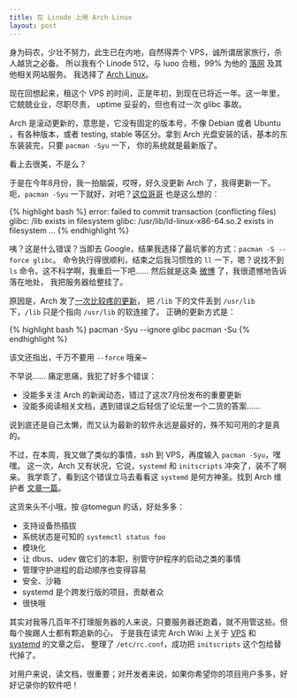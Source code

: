 ```yaml
---
title: 在 Linode 上用 Arch Linux
layout: post
---
```


身为码农，少壮不努力，此生已在内地，自然得弄个 VPS，诚所谓居家旅行，杀人越货之必备。
所以我有个 Linode 512，与 luoo 合租，99% 为他的 [落网](http://luoo.net) 及其他相关网站服务。
我选择了 [Arch Linux](http://archlinux.org)。

现在回想起来，租这个 VPS 的时间，正是年初，到现在已将近一年。这一年里，它兢兢业业，尽职尽责，
uptime 妥妥的，但也有过一次 glibc 事故。

Arch 是滚动更新的，意思是，它没有固定的版本号，不像 Debian 或者 Ubuntu ，有各种版本，或者
testing, stable 等区分。拿到 Arch 光盘安装的话，基本的东东装装完，只要 `pacman -Syu` 一下，
你的系统就是最新版了。

看上去很美，不是么？

于是在今年8月份，我一拍脑袋，哎呀，好久没更新 Arch 了，我得更新一下。
呃，`pacman -Syu` 一下就好，对吧？[这位哥哥](https://bbs.archlinux.org/viewtopic.php?id=145795) 也是这么想的：

{% highlight bash %}
error: failed to commit transaction (conflicting files)
glibc: /lib exists in filesystem
glibc: /usr/lib/ld-linux-x86-64.so.2 exists in filesystem
...
{% endhighlight %}

咦？这是什么错误？当即去 Google，结果我选择了最坑爹的方式：`pacman -S --force glibc`。
命令执行得很顺利，结束之后我习惯性的 `ll` 一下，嗯？说找不到 `ls` 命令。这不科学啊，我重启一下吧……
然后就是这条 [微博](http://weibo.com/1665244307/yyky2fLWB) 了，我很遗憾地告诉落在地处，
我把服务器给整挂了。

原因是，Arch 发了[一次比较疼的更新](https://www.archlinux.org/news/the-lib-directory-becomes-a-symlink/)，
把 `/lib` 下的文件丢到 `/usr/lib` 下，`/lib` 只是个指向 `/usr/lib` 的软连接了。
正确的更新方式是：

{% highlight bash %}
pacman -Syu --ignore glibc
pacman -Su
{% endhighlight %}

该文还指出，千万不要用 `--force` 哦亲~

不早说…… 痛定思痛，我犯了好多个错误：

 - 没能多关注 Arch 的新闻动态，错过了这次7月份发布的重要更新
 - 没能多阅读相关文档，遇到错误之后轻信了论坛里一个二货的答案……

说到底还是自己太懒，而又认为最新的软件永远是最好的，殊不知可用的才是真的。

不过，在本周，我又做了类似的事情，ssh 到 VPS，再度输入 `pacman -Syu`，嘿嘿。
这一次，Arch 又有状况，它说，`systemd` 和 `initscripts` 冲突了，装不了啊亲。
我学乖了，看到这个错误立马去看看这 `systemd` 是何方神圣。找到 Arch 维护者
[文章一篇](https://bbs.archlinux.org/viewtopic.php?pid=1149530#p1149530)。

这货来头不小哦，按 @tomegun 的话，好处多多：

 - 支持设备热插拔
 - 系统状态是可知的 `systemctl status foo`
 - 模块化
 - 让 dbus、udev 做它们的本职，别管守护程序的启动之类的事情
 - 管理守护进程的启动顺序也变得容易
 - 安全、沙箱
 - systemd 是个跨发行版的项目，贡献者众
 - 很快哦

其实对我等几百年不打理服务器的人来说，只要服务器还跑着，就不用管这些。但每个挨踢人士都有颗追新的心，
于是我在读完 Arch Wiki 上关于 [VPS](https://wiki.archlinux.org/index.php/Virtual_Private_Server#Moving_your_VPS_from_initscripts_to_systemd)
和 [systemd](https://wiki.archlinux.org/index.php/Systemd) 的文章之后，
整理了 `/etc/rc.conf`，成功把 `initscripts` 这个包给替代掉了。

对用户来说，读文档，很重要；对开发者来说，如果你希望你的项目用户多多，好好记录你的软件吧！
